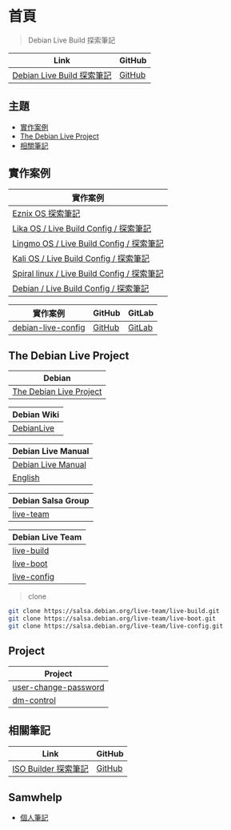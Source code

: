 

# 首頁

> Debian Live Build 探索筆記

| Link | GitHub |
| ---- | ------ |
| [Debian Live Build 探索筆記](https://samwhelp.github.io/note-about-debian-live-build/) | [GitHub](https://github.com/samwhelp/note-about-debian-live-build) |




## 主題

* [實作案例](#實作案例)
* [The Debian Live Project](#the-debian-live-project)
* [相關筆記](#相關筆記)




## 實作案例

| 實作案例 |
| ------- |
| [Eznix OS 探索筆記](https://samwhelp.github.io/note-about-eznixos/) |
| [Lika OS / Live Build Config / 探索筆記](https://samwhelp.github.io/note-about-lika-live-build-config/) |
| [Lingmo OS / Live Build Config / 探索筆記](https://samwhelp.github.io/note-about-lingmo-live-build-config/) |
| [Kali OS / Live Build Config / 探索筆記](https://samwhelp.github.io/note-about-kali-live-build-config/) |
| [Spiral linux / Live Build Config / 探索筆記](https://samwhelp.github.io/note-about-spiral-live-build-config/) |
| [Debian / Live Build Config / 探索筆記](https://samwhelp.github.io/note-about-debian-live-build-config/) |


| 實作案例 | GitHub | GitLab |
| ------- | ------ | ------ |
| [debian-live-config](https://debian-live-config.readthedocs.io/en/latest/) | [GitHub](https://github.com/nodiscc/debian-live-config) | [GitLab](https://gitlab.com/nodiscc/debian-live-config) |




## The Debian Live Project

| Debian |
| ----------- |
| [The Debian Live Project](https://www.debian.org/devel/debian-live/) |


| Debian Wiki |
| ----------- |
| [DebianLive](https://wiki.debian.org/DebianLive) |


| Debian Live Manual |
| ------------------ |
| [Debian Live Manual](https://live-team.pages.debian.net/live-manual/) |
| [English](https://live-team.pages.debian.net/live-manual/html/live-manual/index.en.html) |


| Debian Salsa Group |
| ---- |
| [live-team](https://salsa.debian.org/live-team/)


| Debian Live Team |
| ---- |
| [live-build](https://salsa.debian.org/live-team/live-build) |
| [live-boot](https://salsa.debian.org/live-team/live-boot) |
| [live-config](https://salsa.debian.org/live-team/live-config) |


> clone

``` sh
git clone https://salsa.debian.org/live-team/live-build.git
git clone https://salsa.debian.org/live-team/live-boot.git
git clone https://salsa.debian.org/live-team/live-config.git
```




## Project

| Project |
| ------- |
| [user-change-password](https://github.com/samwhelp/note-about-debian-live-build/tree/gh-pages/_demo/project/user-change-password) |
| [dm-control](https://github.com/samwhelp/note-about-debian-live-build/tree/gh-pages/_demo/project/dm-control) |




## 相關筆記

| Link | GitHub |
| ---- | ------ |
| [ISO Builder 探索筆記](https://samwhelp.github.io/note-about-iso-builder/) | [GitHub](https://github.com/samwhelp/note-about-iso-builder) |




## Samwhelp

* [個人筆記](https://samwhelp.github.io/book/)

